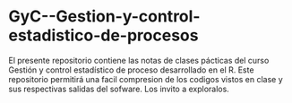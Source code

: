 # GyC--Gestion-y-control-estadistico-de-procesos
El presente repositorio contiene las notas de clases pácticas del curso Gestión y control estadístico de proceso desarrollado en el R.
Este repositorio permitirá una facil compresion de los codigos vistos en clase y sus respectivas salidas del sofware.
Los invito a exploralos.
